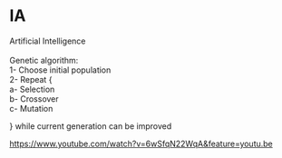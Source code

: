 # IA
Artificial Intelligence
<br>
<br>
Genetic algorithm:
<br>
1- Choose initial population
<br>
2- Repeat {
<br>
  a- Selection
  <br>
  b- Crossover
  <br>
  c- Mutation
  <br>
  
} while current generation can be improved


https://www.youtube.com/watch?v=6wSfqN22WqA&feature=youtu.be
